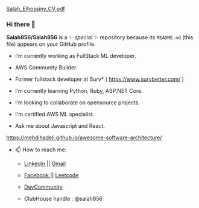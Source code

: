 [Salah_Elhossiny_CV.pdf](https://github.com/Salah856/Salah856/files/6413597/Salah_Elhossiny_CV.pdf) 
        
### Hi there 👋   
       
**Salah856/Salah856** is a ✨  _special_  ✨ repository because its `README.md` (this file) appears on your GitHub profile.
  
- I’m currently working as FullStack ML developer.     
- AWS Community Builder.
 
- Former fullstack developer at Surv* ( https://www.survbetter.com/ )
- I’m currently learning Python, Ruby, ASP.NET Core. 
- I’m looking to collaborate on opensource projects. 

- I'm certified AWS ML specialist. 
- Ask me about Javascript and React.  

https://mehdihadeli.github.io/awesome-software-architecture/ 
     
- 📫 How to reach me: 

  - <a href="https://www.linkedin.com/in/salah-elhossiny/"> Linkedin </a>  || <a href="mailto:salah.othman.elhossiny@gmail.com"> Gmail </a>  
   
  - <a href="https://www.facebook.com/salah.elhossiny.315"> Facebook </a> || <a href="https://leetcode.com/user0065w/"> Leetcode </a>
     
  - <a href="https://dev.to/salah856"> DevCommunity </a> 
   
  - ClubHouse handle : @salah856  

 



